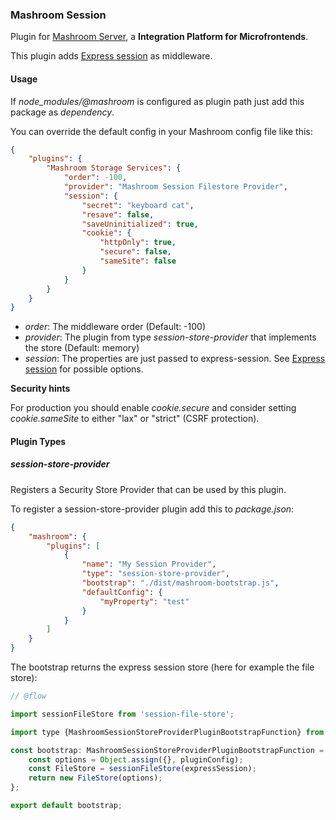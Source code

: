 
### Mashroom Session

Plugin for [Mashroom Server](https://www.mashroom-server.com), a **Integration Platform for Microfrontends**. 

This plugin adds [Express session](https://www.npmjs.com/package/express-session) as middleware.

#### Usage

If *node_modules/@mashroom* is configured as plugin path just add this package as _dependency_.

You can override the default config in your Mashroom config file like this:

```json
{
    "plugins": {
        "Mashroom Storage Services": {
            "order": -100,
            "provider": "Mashroom Session Filestore Provider",
            "session": {
                "secret": "keyboard cat",
                "resave": false,
                "saveUninitialized": true,
                "cookie": {
                    "httpOnly": true,
                    "secure": false,
                    "sameSite": false
                }
            }
        }
    }
}
```

 * _order_: The middleware order (Default: -100)
 * _provider_: The plugin from type _session-store-provider_ that implements the store (Default: memory)
 * _session_: The properties are just passed to express-session. See [Express session](https://www.npmjs.com/package/express-session) for possible options.

**Security hints**

For production you should enable _cookie.secure_ and consider setting _cookie.sameSite_ to either "lax" or "strict" (CSRF protection).

#### Plugin Types 

##### session-store-provider

Registers a Security Store Provider that can be used by this plugin.

To register a session-store-provider plugin add this to _package.json_:

```json
{
    "mashroom": {     
        "plugins": [
            {
                "name": "My Session Provider",
                "type": "session-store-provider",
                "bootstrap": "./dist/mashroom-bootstrap.js",
                "defaultConfig": {
                    "myProperty": "test"
                }
            }
        ]
    }
}
```

The bootstrap returns the express session store (here for example the file store):

```js
// @flow

import sessionFileStore from 'session-file-store';

import type {MashroomSessionStoreProviderPluginBootstrapFunction} from '@mashroom/mashroom-session/type-definitions';

const bootstrap: MashroomSessionStoreProviderPluginBootstrapFunction = async (pluginName, pluginConfig, pluginContextHolder, expressSession) => {
    const options = Object.assign({}, pluginConfig);
    const FileStore = sessionFileStore(expressSession);
    return new FileStore(options);
};

export default bootstrap;
```

